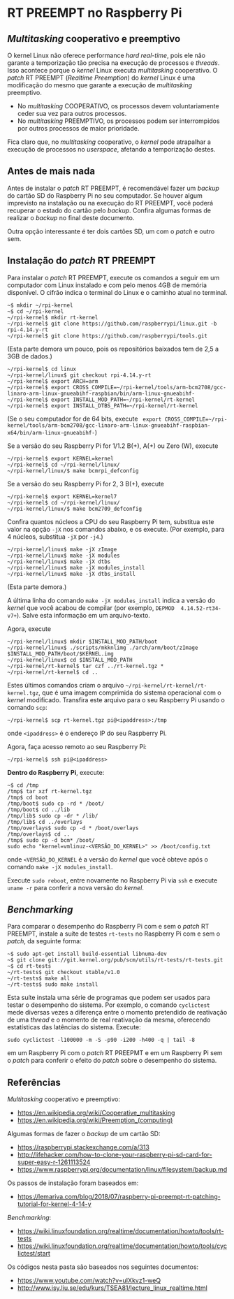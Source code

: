 # RT PREEMPT no Raspberry Pi

## _Multitasking_ cooperativo e preemptivo

O kernel Linux não oferece performance _hard real-time_, pois ele não garante a temporização tão precisa na execução de processos e _threads_. Isso acontece porque o _kernel_ Linux executa _multitasking_ cooperativo. O _patch_ RT PREEMPT (_Realtime Preemption_) do _kernel_ Linux é uma modificação do mesmo que garante a execução de _multitasking_ preemptivo.
	
- No _multitasking_ COOPERATIVO, os processos devem voluntariamente ceder sua vez para outros processos.
- No _multitasking_ PREEMPTIVO, os processos podem ser interrompidos por outros processos de maior prioridade.

Fica claro que, no _multitasking_ cooperativo, o _kernel_ pode atrapalhar a execução de processos no _userspace_, afetando a temporização destes.

## Antes de mais nada

Antes de instalar o _patch_ RT PREEMPT, é recomendável fazer um _backup_ do cartão SD do Raspberry Pi no seu computador. Se houver algum imprevisto na instalação ou na execução do RT PREEMPT, você poderá recuperar o estado do cartão pelo _backup_. Confira algumas formas de realizar o _backup_ no final deste documento.

Outra opção interessante é ter dois cartões SD, um com o _patch_ e outro sem.

## Instalação do _patch_ RT PREEMPT

Para instalar o _patch_ RT PREEMPT, execute os comandos a seguir em um computador com Linux instalado e com pelo menos 4GB de memória disponível. O cifrão indica o terminal do Linux e o caminho atual no terminal.

```
~$ mkdir ~/rpi-kernel
~$ cd ~/rpi-kernel 
~/rpi-kernel$ mkdir rt-kernel
~/rpi-kernel$ git clone https://github.com/raspberrypi/linux.git -b rpi-4.14.y-rt
~/rpi-kernel$ git clone https://github.com/raspberrypi/tools.git
```
(Esta parte demora um pouco, pois os repositórios baixados tem de 2,5 a 3GB de dados.)
```
~/rpi-kernel$ cd linux
~/rpi-kernel/linux$ git checkout rpi-4.14.y-rt
~/rpi-kernel$ export ARCH=arm
~/rpi-kernel$ export CROSS_COMPILE=~/rpi-kernel/tools/arm-bcm2708/gcc-linaro-arm-linux-gnueabihf-raspbian/bin/arm-linux-gnueabihf-
~/rpi-kernel$ export INSTALL_MOD_PATH=~/rpi-kernel/rt-kernel
~/rpi-kernel$ export INSTALL_DTBS_PATH=~/rpi-kernel/rt-kernel
```
(Se o seu computador for de 64 bits, execute ``` export CROSS_COMPILE=~/rpi-kernel/tools/arm-bcm2708/gcc-linaro-arm-linux-gnueabihf-raspbian-x64/bin/arm-linux-gnueabihf-```)

Se a versão do seu Raspberry Pi for 1/1.2 B(+), A(+) ou Zero (W), execute
```
~/rpi-kernel$ export KERNEL=kernel
~/rpi-kernel$ cd ~/rpi-kernel/linux/
~/rpi-kernel/linux/$ make bcmrpi_defconfig
```
Se a versão do seu Raspberry Pi for 2, 3 B(+), execute
```
~/rpi-kernel$ export KERNEL=kernel7
~/rpi-kernel$ cd ~/rpi-kernel/linux/
~/rpi-kernel/linux/$ make bcm2709_defconfig
```
Confira quantos núcleos a CPU do seu Raspberry Pi tem, substitua este valor na opção ```-jX``` nos comandos abaixo, e os execute. (Por exemplo, para 4 núcleos, substitua ```-jX``` por ```-j4```.)
```
~/rpi-kernel/linux$ make -jX zImage 
~/rpi-kernel/linux$ make -jX modules 
~/rpi-kernel/linux$ make -jX dtbs 
~/rpi-kernel/linux$ make -jX modules_install 
~/rpi-kernel/linux$ make -jX dtbs_install
```
(Esta parte demora.)

A última linha do comando ```make -jX modules_install``` indica a versão do _kernel_ que você acabou de compilar (por exemplo, ```DEPMOD  4.14.52-rt34-v7+```). Salve esta informação em um arquivo-texto.

Agora, execute
```
~/rpi-kernel/linux$ mkdir $INSTALL_MOD_PATH/boot
~/rpi-kernel/linux$ ./scripts/mkknlimg ./arch/arm/boot/zImage $INSTALL_MOD_PATH/boot/$KERNEL.img
~/rpi-kernel/linux$ cd $INSTALL_MOD_PATH
~/rpi-kernel/rt-kernel$ tar czf ../rt-kernel.tgz *
~/rpi-kernel/rt-kernel$ cd ..
```
Estes últimos comandos criam o arquivo ```~/rpi-kernel/rt-kernel/rt-kernel.tgz```, que é uma imagem comprimida do sistema operacional com o _kernel_ modificado. Transfira este arquivo para o seu Raspberry Pi usando o comando ```scp```:
```
~/rpi-kernel$ scp rt-kernel.tgz pi@<ipaddress>:/tmp
```
onde ```<ipaddress>``` é o endereço IP do seu Raspberry Pi.

Agora, faça acesso remoto ao seu Raspberry Pi:
```
~/rpi-kernel$ ssh pi@<ipaddress>
```
**Dentro do Raspberry Pi**, execute:
```
~$ cd /tmp
/tmp$ tar xzf rt-kernel.tgz
/tmp$ cd boot
/tmp/boot$ sudo cp -rd * /boot/
/tmp/boot$ cd ../lib
/tmp/lib$ sudo cp -dr * /lib/
/tmp/lib$ cd ../overlays
/tmp/overlays$ sudo cp -d * /boot/overlays
/tmp/overlays$ cd ..
/tmp$ sudo cp -d bcm* /boot/
sudo echo "kernel=vmlinuz-<VERSÃO_DO_KERNEL>" >> /boot/config.txt
```
onde ```<VERSÃO_DO_KERNEL``` é a versão do _kernel_ que você obteve após o comando ```make -jX modules_install```.

Execute ```sudo reboot```, entre novamente no Raspberry Pi via ```ssh``` e execute ```uname -r``` para conferir a nova versão do _kernel_.

## _Benchmarking_

Para comparar o desempenho do Raspberry Pi com e sem o _patch_ RT PREEMPT, instale a suíte de testes ```rt-tests``` no Raspberry Pi com e sem o _patch_, da seguinte forma:

```
~$ sudo apt-get install build-essential libnuma-dev
~$ git clone git://git.kernel.org/pub/scm/utils/rt-tests/rt-tests.git
~$ cd rt-tests
~/rt-tests$ git checkout stable/v1.0
~/rt-tests$ make all
~/rt-tests$ sudo make install
```

Esta suíte instala uma série de programas que podem ser usados para testar o desempenho do sistema. Por exemplo, o comando ```cyclictest``` mede diversas vezes a diferença entre o momento pretendido de reativação de uma _thread_ e o momento de real reativação da mesma, oferecendo estatísticas das latências do sistema. Execute:

```
sudo cyclictest -l100000 -m -S -p90 -i200 -h400 -q | tail -8
```

em um Raspberry Pi com o _patch_ RT PREEPMT e em um Raspberry Pi sem o _patch_ para conferir o efeito do _patch_ sobre o desempenho do sistema.

## Referências

_Multitasking_ cooperativo e preemptivo:

* https://en.wikipedia.org/wiki/Cooperative_multitasking
* https://en.wikipedia.org/wiki/Preemption_(computing)

Algumas formas de fazer o _backup_ de um cartão SD:

* https://raspberrypi.stackexchange.com/a/313
* http://lifehacker.com/how-to-clone-your-raspberry-pi-sd-card-for-super-easy-r-1261113524
* https://www.raspberrypi.org/documentation/linux/filesystem/backup.md

Os passos de instalação foram baseados em:

* https://lemariva.com/blog/2018/07/raspberry-pi-preempt-rt-patching-tutorial-for-kernel-4-14-y

_Benchmarking_:

* https://wiki.linuxfoundation.org/realtime/documentation/howto/tools/rt-tests
* https://wiki.linuxfoundation.org/realtime/documentation/howto/tools/cyclictest/start

Os códigos nesta pasta são baseados nos seguintes documentos:

* https://www.youtube.com/watch?v=uIXkvz1-weQ
* http://www.isy.liu.se/edu/kurs/TSEA81/lecture_linux_realtime.html
